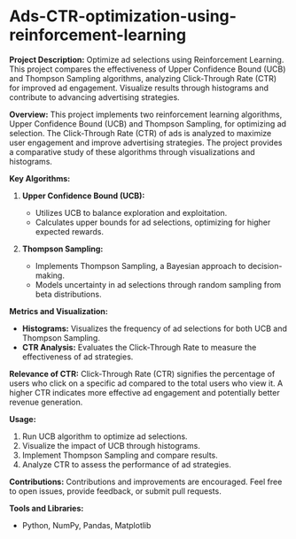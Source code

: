 # Ads-CTR-optimization-using-reinforcement-learning
**Project Description:** Optimize ad selections using Reinforcement Learning. This project compares the effectiveness of Upper Confidence Bound (UCB) and Thompson Sampling algorithms, analyzing Click-Through Rate (CTR) for improved ad engagement. Visualize results through histograms and contribute to advancing advertising strategies.


**Overview:**
This project implements two reinforcement learning algorithms, Upper Confidence Bound (UCB) and Thompson Sampling, for optimizing ad selection. The Click-Through Rate (CTR) of ads is analyzed to maximize user engagement and improve advertising strategies. The project provides a comparative study of these algorithms through visualizations and histograms.

**Key Algorithms:**
1. **Upper Confidence Bound (UCB):**
   - Utilizes UCB to balance exploration and exploitation.
   - Calculates upper bounds for ad selections, optimizing for higher expected rewards.

2. **Thompson Sampling:**
   - Implements Thompson Sampling, a Bayesian approach to decision-making.
   - Models uncertainty in ad selections through random sampling from beta distributions.

**Metrics and Visualization:**
- **Histograms:** Visualizes the frequency of ad selections for both UCB and Thompson Sampling.
- **CTR Analysis:** Evaluates the Click-Through Rate to measure the effectiveness of ad strategies.

**Relevance of CTR:**
Click-Through Rate (CTR) signifies the percentage of users who click on a specific ad compared to the total users who view it. A higher CTR indicates more effective ad engagement and potentially better revenue generation.

**Usage:**
1. Run UCB algorithm to optimize ad selections.
2. Visualize the impact of UCB through histograms.
3. Implement Thompson Sampling and compare results.
4. Analyze CTR to assess the performance of ad strategies.

**Contributions:**
Contributions and improvements are encouraged. Feel free to open issues, provide feedback, or submit pull requests.

**Tools and Libraries:**
- Python, NumPy, Pandas, Matplotlib
